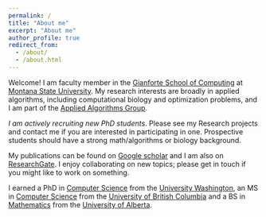 ```yaml
---
permalink: /
title: "About me"
excerpt: "About me"
author_profile: true
redirect_from: 
  - /about/
  - /about.html
---
```


Welcome!  I am faculty member in the [Gianforte School of Computing](https://www.gsoc.montana.edu) at [Montana State University](https://www.montana.edu). 
My research interests are broadly in applied algorithms, including computational biology and optimization problems, and I am part of the [Applied Algorithms Group](https://www.gsoc.montana.edu/aalab.html).

*I am actively recruiting new PhD students*. Please see my Research projects and contact me if you are interested in participating in one.  Prospective students should have a strong math/algorithms or biology background.

My publications can be found on [Google scholar](https://scholar.google.com/citations?user=gw5eQs8AAAAJ) and I am also on [ResearchGate](https://www.researchgate.net/profile/Brendan-Mumey).  I enjoy collaborating on new topics; please get in touch if you might like to work on something.

I earned a PhD in [Computer Science](https://www.cs.washington.edu) from the [University Washington](https://www.washington.edu), an MS in [Computer Science](https://www.cs.ubc.ca) from the [University of British Columbia](https://www.ubc.ca) and a BS in [Mathematics](https://www.math.ualberta.ca) from the [University of Alberta](https://www.ualberta.ca).

